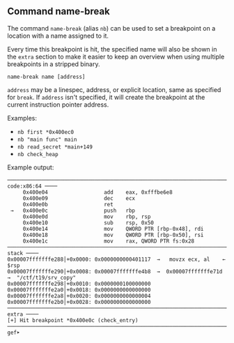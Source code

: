 ## Command name-break ##

The command `name-break` (alias `nb`) can be used to set a breakpoint on
a location with a name assigned to it.

Every time this breakpoint is hit, the specified name will also be shown
in the `extra` section to make it easier to keep an overview when using
multiple breakpoints in a stripped binary.

`name-break name [address]`

`address` may be a linespec, address, or explicit location, same as specified
for `break`. If `address` isn't specified, it will create the breakpoint at the
current instruction pointer address.

Examples:

- `nb first *0x400ec0`
- `nb "main func" main`
- `nb read_secret *main+149`
- `nb check_heap`

Example output:

```
─────────────────────────────────────────────────────────────────────────── code:x86:64 ────
     0x400e04                  add    eax, 0xfffbe6e8
     0x400e09                  dec    ecx
     0x400e0b                  ret
 →   0x400e0c                  push   rbp
     0x400e0d                  mov    rbp, rsp
     0x400e10                  sub    rsp, 0x50
     0x400e14                  mov    QWORD PTR [rbp-0x48], rdi
     0x400e18                  mov    QWORD PTR [rbp-0x50], rsi
     0x400e1c                  mov    rax, QWORD PTR fs:0x28
───────────────────────────────────────────────────────────────────────────────── stack ────
0x00007fffffffe288│+0x0000: 0x0000000000401117  →   movzx ecx, al	 ← $rsp
0x00007fffffffe290│+0x0008: 0x00007fffffffe4b8  →  0x00007fffffffe71d  →  "/ctf/t19/srv_copy"
0x00007fffffffe298│+0x0010: 0x0000000100000000
0x00007fffffffe2a0│+0x0018: 0x0000000000000000
0x00007fffffffe2a8│+0x0020: 0x0000000000000004
0x00007fffffffe2b0│+0x0028: 0x0000000000000000
───────────────────────────────────────────────────────────────────────────────── extra ────
[+] Hit breakpoint *0x400e0c (check_entry)
────────────────────────────────────────────────────────────────────────────────────────────
gef➤
```
